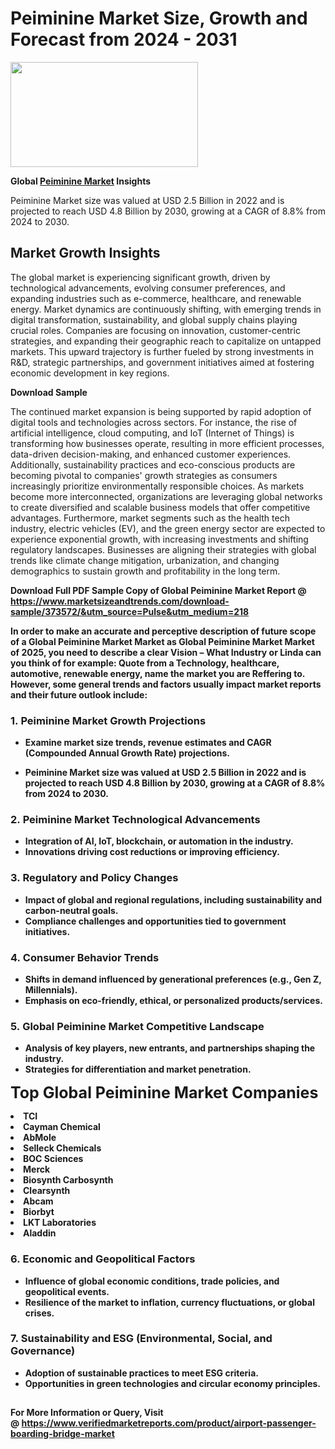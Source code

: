 <H1>Peiminine Market Size, Growth and Forecast from 2024 - 2031</H1><img class="aligncenter size-medium wp-image-584254" src="https://thirdeyenews.in/wp-content/uploads/2024/09/Global-Market-Research-300x168.jpeg" alt="" width="300" height="168" /><p><strong>Global&nbsp;<a href="https://www.marketsizeandtrends.com/download-sample/373572/&amp;utm_source=Pulse&amp;utm_medium=218">Peiminine Market</a> Insights</strong></p><p>Peiminine Market size was valued at USD 2.5 Billion in 2022 and is projected to reach USD 4.8 Billion by 2030, growing at a CAGR of 8.8% from 2024 to 2030.</p><p><h2>Market Growth Insights</h2> <p>The global market is experiencing significant growth, driven by technological advancements, evolving consumer preferences, and expanding industries such as e-commerce, healthcare, and renewable energy. Market dynamics are continuously shifting, with emerging trends in digital transformation, sustainability, and global supply chains playing crucial roles. Companies are focusing on innovation, customer-centric strategies, and expanding their geographic reach to capitalize on untapped markets. This upward trajectory is further fueled by strong investments in R&D, strategic partnerships, and government initiatives aimed at fostering economic development in key regions.</p> <p><strong>Download Sample</strong></p> <p>The continued market expansion is being supported by rapid adoption of digital tools and technologies across sectors. For instance, the rise of artificial intelligence, cloud computing, and IoT (Internet of Things) is transforming how businesses operate, resulting in more efficient processes, data-driven decision-making, and enhanced customer experiences. Additionally, sustainability practices and eco-conscious products are becoming pivotal to companies' growth strategies as consumers increasingly prioritize environmentally responsible choices. As markets become more interconnected, organizations are leveraging global networks to create diversified and scalable business models that offer competitive advantages. Furthermore, market segments such as the health tech industry, electric vehicles (EV), and the green energy sector are expected to experience exponential growth, with increasing investments and shifting regulatory landscapes. Businesses are aligning their strategies with global trends like climate change mitigation, urbanization, and changing demographics to sustain growth and profitability in the long term.</p> <p><strong></p><p><span class=""><strong>Download Full PDF Sample Copy of Global Peiminine Market Report</strong> @ <a href="https://www.marketsizeandtrends.com/download-sample/373572/&amp;utm_source=Pulse&amp;utm_medium=218" target="_blank">https://www.marketsizeandtrends.com/download-sample/373572/&amp;utm_source=Pulse&amp;utm_medium=218</a></span></p><p>In order to make an accurate and perceptive description of future scope of a Global&nbsp;Peiminine Market Market as Global&nbsp;Peiminine Market Market of 2025, you need to describe a clear Vision &ndash; What Industry or Linda can you think of for example: Quote from a Technology, healthcare, automotive, renewable energy, name the market you are Reffering to. However, some general trends and factors usually impact market reports and their future outlook include:</p><h3>1.&nbsp;<strong>Peiminine Market Growth Projections</strong></h3><ul><li>Examine market size trends, revenue estimates and CAGR (Compounded Annual Growth Rate) projections.</li><li><p>Peiminine Market size was valued at USD 2.5 Billion in 2022 and is projected to reach USD 4.8 Billion by 2030, growing at a CAGR of 8.8% from 2024 to 2030.</p></li></ul><h3>2.&nbsp;<strong>Peiminine Market Technological Advancements</strong></h3><ul><li>Integration of AI, IoT, blockchain, or automation in the industry.</li><li>Innovations driving cost reductions or improving efficiency.</li></ul><h3>3.&nbsp;<strong>Regulatory and Policy Changes</strong></h3><ul><li>Impact of global and regional regulations, including sustainability and carbon-neutral goals.</li><li>Compliance challenges and opportunities tied to government initiatives.</li></ul><h3>4.&nbsp;<strong>Consumer Behavior Trends</strong></h3><ul><li>Shifts in demand influenced by generational preferences (e.g., Gen Z, Millennials).</li><li>Emphasis on eco-friendly, ethical, or personalized products/services.</li></ul><h3>5.&nbsp;<strong>Global Peiminine Market Competitive Landscape</strong></h3><ul><li>Analysis of key players, new entrants, and partnerships shaping the industry.</li><li>Strategies for differentiation and market penetration.</li></ul><p data-pm-slice="1 1 []"><span style="color: inherit; font-family: inherit; font-size: 25px;">Top Global Peiminine Market Companies</span></p><div class="" data-test-id=""><p><li>TCI</li><li> Cayman Chemical</li><li> AbMole</li><li> Selleck Chemicals</li><li> BOC Sciences</li><li> Merck</li><li> Biosynth Carbosynth</li><li> Clearsynth</li><li> Abcam</li><li> Biorbyt</li><li> LKT Laboratories</li><li> Aladdin</li></p></div><h3>6.&nbsp;<strong>Economic and Geopolitical Factors</strong></h3><ul><li>Influence of global economic conditions, trade policies, and geopolitical events.</li><li>Resilience of the market to inflation, currency fluctuations, or global crises.</li></ul><h3>7.&nbsp;<strong>Sustainability and ESG (Environmental, Social, and Governance)</strong></h3><ul><li>Adoption of sustainable practices to meet ESG criteria.</li><li>Opportunities in green technologies and circular economy principles.</li></ul><h2><strong style="font-size: 14px;">For More Information or Query, Visit @&nbsp;</strong><a style="background-color: #ffffff; font-size: 14px;" href="https://www.marketsizeandtrends.com/report/peiminine-market/" target="_blank">https://www.verifiedmarketreports.com/product/airport-passenger-boarding-bridge-market</a></h2>

